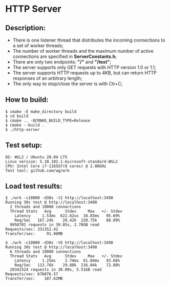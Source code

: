 # HTTP Server

## Description:
- There is one listener thread that distributes the incoming connections to a set of worker threads;
- The number of worker threads and the maximum number of active connections are specified in **ServerConstants.h**;
- There are only two endpoints: **"/"** and **"/text"**;
- The server supports only GET requests with HTTP version 1.0 or 1.1;
- The server supports HTTP requests up to 4KB, but can return HTTP responses of an arbitrary length;
- The only way to stop/close the server is with Ctr+C;

## How to build:
```
$ cmake -E make_directory build
$ cd build
$ cmake .. -DCMAKE_BUILD_TYPE=Release
$ cmake --build .
$ ./http-server
```

## Test setup:
```
OS: WSL2 / Ubuntu 20.04 LTS
Linux version: 5.10.102.1-microsoft-standard-WSL2
CPU: Intel Core i7-1165G7(8 cores) @ 2.80GHz
Test tool: github.com/wg/wrk
```

## Load test results:
```
$ ./wrk -c10000 -d30s -t2 http://localhost:3490
Running 30s test @ http://localhost:3490
  2 threads and 10000 connections
  Thread Stats   Avg      Stdev     Max   +/- Stdev
    Latency     1.53ms  622.62us  34.03ms   95.69%
    Req/Sec   167.24k    28.42k  220.75k    88.09%
  9958702 requests in 30.05s, 2.70GB read
Requests/sec: 331352.42
Transfer/sec:     91.96MB
```
```
$ ./wrk -c10000 -d30s -t6 http://localhost:3490
Running 30s test @ http://localhost:3490
  6 threads and 10000 connections
  Thread Stats   Avg      Stdev     Max   +/- Stdev
    Latency     1.25ms    2.74ms  61.04ms   93.66%
    Req/Sec   113.76k    29.88k  216.04k    72.80%
  20342324 requests in 30.09s, 5.51GB read
Requests/sec: 676076.57
Transfer/sec:    187.62MB
```
